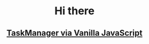 <h1 align="center">Hi there</h1>	
<h2 target="_blank" align="center"><a href="https://task-manager-vanilla-js.web.app//">TaskManager via Vanilla JavaScript</a></h2>
